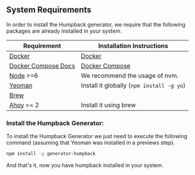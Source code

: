 ## System Requirements

In order to install the Humpback generator, we require that the following packages are already installed in your system.

Requirement                                             | Installation Instructions
------------------------------------------------------- | ------------------------------------------------------------------------------
[Docker](https://www.docker.com/)                       | [Docker](https://docs.docker.com/v17.12/install/linux/docker-ce/ubuntu/)
[Docker Compose Docs](https://docs.docker.com/compose/) | [Docker Compose](https://docs.docker.com/compose/install/)
[Node](https://nodejs.org/) >=6                         | We recommend the usage of nvm.
[Yeoman](http://yeoman.io/)                             | Install it globally (`npm install -g yo`)
[Brew](https://brew.sh/)                                |
[Ahoy](https://github.com/ahoy-cli/ahoy) >= 2           | Install it using brew

### Install the Humpback Generator:
To install the Humpback Generator we just need to execute the following command (assuming that Yeoman was installed in a previews step).

```bash
npm install -g generator-humpback
```

And that's it, now you have humpback installed in your system.
